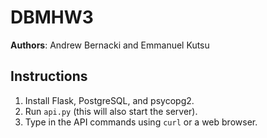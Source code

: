 # DBMHW3

**Authors**: Andrew Bernacki and Emmanuel Kutsu

## Instructions

1. Install Flask, PostgreSQL, and psycopg2.
2. Run `api.py` (this will also start the server).
3. Type in the API commands using `curl` or a web browser.
